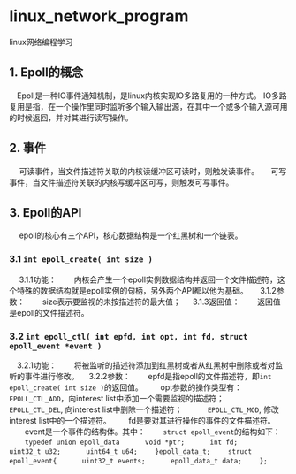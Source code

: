 # linux_network_program
linux网络编程学习
## 1. Epoll的概念
&emsp;Epoll是一种IO事件通知机制，是linux内核实现IO多路复用的一种方式。
IO多路复用是指，在一个操作里同时监听多个输入输出源，在其中一个或多个输入源可用的时候返回，并对其进行读写操作。
## 2. 事件
&emsp; 可读事件，当文件描述符关联的内核读缓冲区可读时，则触发读事件。
&emsp; 可写事件，当文件描述符关联的内核写缓冲区可写，则触发可写事件。
## 3. Epoll的API
&emsp; epoll的核心有三个API，核心数据结构是一个红黑树和一个链表。
### 3.1 ```int epoll_create( int size )```
&emsp; 3.1.1功能：
&emsp;&emsp;内核会产生一个epoll实例数据结构并返回一个文件描述符，这个特殊的数据结构就是epoll实例的句柄，另外两个API都以他为基础。
&emsp; 3.1.2参数：
&emsp;&emsp;size表示要监视的未按描述符的最大值；
&emsp; 3.1.3返回值：
&emsp;&emsp;返回值是epoll的文件描述符。
### 3.2 ```int epoll_ctl( int epfd, int opt, int fd, struct epoll_event *event )```
&emsp;3.2.1功能：
&emsp;&emsp;将被监听的描述符添加到红黑树或者从红黑树中删除或者对监听的事件进行修改。
&emsp;3.2.2参数：
&emsp;&emsp;epfd是指epoll的文件描述符，即```int epoll_create( int size )```的返回值。
&emsp;&emsp;opt参数的操作类型有：
&emsp;&emsp;&emsp;```EPOLL_CTL_ADD```，向interest list中添加一个需要监视的描述符；
&emsp;&emsp;&emsp;```EPOLL_CTL_DEL```, 向interest list中删除一个描述符；
&emsp;&emsp;&emsp;```EPOLL_CTL_MOD```, 修改interest list中的一个描述符。
&emsp;&emsp;fd是要对其进行操作的事件的文件描述符。
&emsp;&emsp;event是一个事件的结构体。其中：
&emsp;&emsp;```struct epoll_event```的结构如下：
&emsp;&emsp;```typedef union epoll_data```
&emsp;&emsp;&emsp;```void *ptr;```
&emsp;&emsp;&emsp;```int fd;```
&emsp;&emsp;&emsp;```uint32_t u32;```
&emsp;&emsp;&emsp;```uint64_t u64;```
&emsp;&emsp;```}epoll_data_t;```
&emsp;&emsp;```struct epoll_event{```
&emsp;&emsp;&emsp;```uint32_t events;```
&emsp;&emsp;&emsp;```epoll_data_t data;```
&emsp;&emsp;```};```
